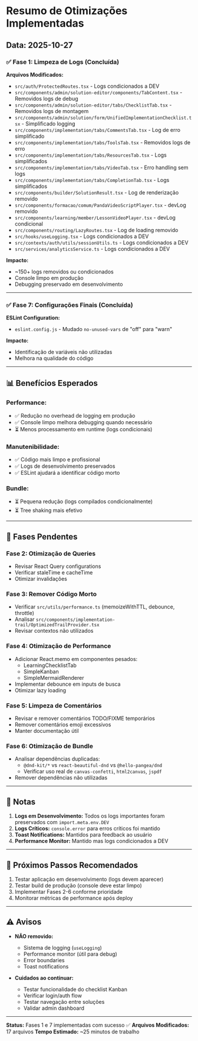 # Resumo de Otimizações Implementadas

## Data: 2025-10-27

### ✅ Fase 1: Limpeza de Logs (Concluída)

**Arquivos Modificados:**
- `src/auth/ProtectedRoutes.tsx` - Logs condicionados a DEV
- `src/components/admin/solution-editor/components/TabContent.tsx` - Removidos logs de debug
- `src/components/admin/solution-editor/tabs/ChecklistTab.tsx` - Removidos logs de montagem
- `src/components/admin/solution/form/UnifiedImplementationChecklist.tsx` - Simplificado logging
- `src/components/implementation/tabs/CommentsTab.tsx` - Log de erro simplificado
- `src/components/implementation/tabs/ToolsTab.tsx` - Removidos logs de erro
- `src/components/implementation/tabs/ResourcesTab.tsx` - Logs simplificados
- `src/components/implementation/tabs/VideoTab.tsx` - Erro handling sem logs
- `src/components/implementation/tabs/CompletionTab.tsx` - Logs simplificados
- `src/components/builder/SolutionResult.tsx` - Log de renderização removido
- `src/components/formacao/comum/PandaVideoScriptPlayer.tsx` - devLog removido
- `src/components/learning/member/LessonVideoPlayer.tsx` - devLog condicional
- `src/components/routing/LazyRoutes.tsx` - Log de loading removido
- `src/hooks/useLogging.tsx` - Logs condicionados a DEV
- `src/contexts/auth/utils/sessionUtils.ts` - Logs condicionados a DEV
- `src/services/analyticsService.ts` - Logs condicionados a DEV

**Impacto:**
- ~150+ logs removidos ou condicionados
- Console limpo em produção
- Debugging preservado em desenvolvimento

---

### ✅ Fase 7: Configurações Finais (Concluída)

**ESLint Configuration:**
- `eslint.config.js` - Mudado `no-unused-vars` de "off" para "warn"

**Impacto:**
- Identificação de variáveis não utilizadas
- Melhora na qualidade do código

---

## 📊 Benefícios Esperados

### Performance:
- ✅ Redução no overhead de logging em produção
- ✅ Console limpo melhora debugging quando necessário
- ⏳ Menos processamento em runtime (logs condicionais)

### Manutenibilidade:
- ✅ Código mais limpo e profissional
- ✅ Logs de desenvolvimento preservados
- ✅ ESLint ajudará a identificar código morto

### Bundle:
- ⏳ Pequena redução (logs compilados condicionalmente)
- ⏳ Tree shaking mais efetivo

---

## 🚧 Fases Pendentes

### Fase 2: Otimização de Queries
- Revisar React Query configurations
- Verificar staleTime e cacheTime
- Otimizar invalidações

### Fase 3: Remover Código Morto
- Verificar `src/utils/performance.ts` (memoizeWithTTL, debounce, throttle)
- Analisar `src/components/implementation-trail/OptimizedTrailProvider.tsx`
- Revisar contextos não utilizados

### Fase 4: Otimização de Performance
- Adicionar React.memo em componentes pesados:
  - LearningChecklistTab
  - SimpleKanban
  - SimpleMermaidRenderer
- Implementar debounce em inputs de busca
- Otimizar lazy loading

### Fase 5: Limpeza de Comentários
- Revisar e remover comentários TODO/FIXME temporários
- Remover comentários emoji excessivos
- Manter documentação útil

### Fase 6: Otimização de Bundle
- Analisar dependências duplicadas:
  - `@dnd-kit/*` vs `react-beautiful-dnd` vs `@hello-pangea/dnd`
  - Verificar uso real de `canvas-confetti`, `html2canvas`, `jspdf`
- Remover dependências não utilizadas

---

## 📝 Notas

1. **Logs em Desenvolvimento:** Todos os logs importantes foram preservados com `import.meta.env.DEV`
2. **Logs Críticos:** `console.error` para erros críticos foi mantido
3. **Toast Notifications:** Mantidos para feedback ao usuário
4. **Performance Monitor:** Mantido mas logs condicionados a DEV

---

## 🎯 Próximos Passos Recomendados

1. Testar aplicação em desenvolvimento (logs devem aparecer)
2. Testar build de produção (console deve estar limpo)
3. Implementar Fases 2-6 conforme prioridade
4. Monitorar métricas de performance após deploy

---

## ⚠️ Avisos

- **NÃO removido:**
  - Sistema de logging (`useLogging`)
  - Performance monitor (útil para debug)
  - Error boundaries
  - Toast notifications

- **Cuidados ao continuar:**
  - Testar funcionalidade do checklist Kanban
  - Verificar login/auth flow
  - Testar navegação entre soluções
  - Validar admin dashboard

---

**Status:** Fases 1 e 7 implementadas com sucesso ✅
**Arquivos Modificados:** 17 arquivos
**Tempo Estimado:** ~25 minutos de trabalho
